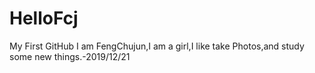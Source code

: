 # HelloFcj
My First GitHub
I am FengChujun,I am a girl,I like take Photos,and study some new things.-2019/12/21
